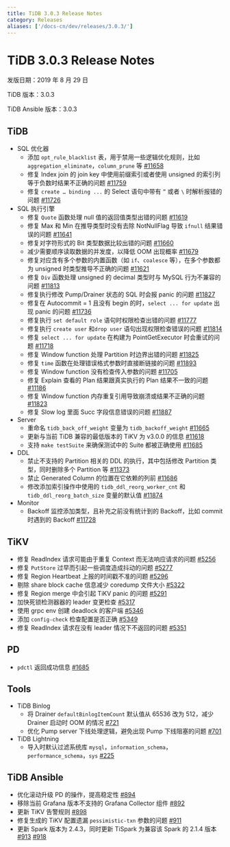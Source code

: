 ```yaml
---
title: TiDB 3.0.3 Release Notes
category: Releases
aliases: ['/docs-cn/dev/releases/3.0.3/']
---
```


# TiDB 3.0.3 Release Notes

发版日期：2019 年 8 月 29 日

TiDB 版本：3.0.3

TiDB Ansible 版本：3.0.3

## TiDB

+ SQL 优化器
    - 添加 `opt_rule_blacklist` 表，用于禁用一些逻辑优化规则，比如 `aggregation_eliminate`，`column_prune` 等 [#11658](https://github.com/pingcap/tidb/pull/11658)
    - 修复 Index join 的 join key 中使用前缀索引或者使用 unsigned 的索引列等于负数时结果不正确的问题
[#11759](https://github.com/pingcap/tidb/pull/11759)
    - 修复 `create … binding ...` 的 Select 语句中带有 `”` 或者 `\` 时解析报错的问题 [#11726](https://github.com/pingcap/tidb/pull/11726)
+ SQL 执行引擎
    - 修复 `Quote` 函数处理 null 值的返回值类型出错的问题 [#11619](https://github.com/pingcap/tidb/pull/11619)
    - 修复 Max 和 Min 在推导类型时没有去除 NotNullFlag 导致 `ifnull` 结果错误的问题 [#11641](https://github.com/pingcap/tidb/pull/11641)
    - 修复对字符形式的 Bit 类型数据比较出错的问题 [#11660](https://github.com/pingcap/tidb/pull/11660)
    - 减少需要顺序读取数据的并发度，以降低 OOM 出现概率 [#11679](https://github.com/pingcap/tidb/pull/11679)
    - 修复对应含有多个参数的内置函数（如 `if`、`coalesce` 等），在多个参数都为 unsigned 时类型推导不正确的问题 [#11621](https://github.com/pingcap/tidb/pull/11621)
    - 修复 `Div` 函数处理 unsigned 的 decimal 类型时与 MySQL 行为不兼容的问题 [#11813](https://github.com/pingcap/tidb/pull/11813)
    - 修复执行修改 Pump/Drainer 状态的 SQL 时会报 panic 的问题 [#11827](https://github.com/pingcap/tidb/pull/11827)
    - 修复在 Autocommit = 1 且没有 begin 的时，`select ... for update` 出现 panic 的问题 [#11736](https://github.com/pingcap/tidb/pull/11736)
    - 修复执行 `set default role` 语句时权限检查出错的问题 [#11777](https://github.com/pingcap/tidb/pull/11777)
    - 修复执行 `create user` 和`drop user` 语句出现权限检查错误的问题 [#11814](https://github.com/pingcap/tidb/pull/11814)
    - 修复 `select ... for update` 在构建为 PointGetExecutor 时会重试的问题 [#11718](https://github.com/pingcap/tidb/pull/11718)
    - 修复 Window function 处理 Partition 时边界出错的问题 [#11825](https://github.com/pingcap/tidb/pull/11825)
    - 修复 `time` 函数在处理错误格式参数时直接断链接的问题 [#11893](https://github.com/pingcap/tidb/pull/11893)
    - 修复 Window function 没有检查传入参数的问题 [#11705](https://github.com/pingcap/tidb/pull/11705)
    - 修复 Explain 查看的 Plan 结果跟真实执行的 Plan 结果不一致的问题 [#11186](https://github.com/pingcap/tidb/pull/11186)
    - 修复 Window function 内存重复引用导致崩溃或结果不正确的问题 [#11823](https://github.com/pingcap/tidb/pull/11823)
    - 修复 Slow log 里面 Succ 字段信息错误的问题 [#11887](https://github.com/pingcap/tidb/pull/11887)
+ Server
    - 重命名 `tidb_back_off_weight` 变量为 `tidb_backoff_weight` [#11665](https://github.com/pingcap/tidb/pull/11665)
    - 更新与当前 TiDB 兼容的最低版本的 TiKV 为 v3.0.0 的信息 [#11618](https://github.com/pingcap/tidb/pull/11618)
    - 支持 `make testSuite` 来确保测试中的 Suite 都被正确使用 [#11685](https://github.com/pingcap/tidb/pull/11685)
+ DDL
    - 禁止不支持的 Partition 相关的 DDL 的执行，其中包括修改 Partition 类型，同时删除多个 Partition 等 [#11373](https://github.com/pingcap/tidb/pull/11373)
    - 禁止 Generated Column 的位置在它依赖的列前 [#11686](https://github.com/pingcap/tidb/pull/11686)
    - 修改添加索引操作中使用的 `tidb_ddl_reorg_worker_cnt` 和 `tidb_ddl_reorg_batch_size` 变量的默认值 [#11874](https://github.com/pingcap/tidb/pull/11874)
+ Monitor
    - Backoff 监控添加类型，且补充之前没有统计到的 Backoff，比如 commit 时遇到的 Backoff [#11728](https://github.com/pingcap/tidb/pull/11728)

## TiKV

- 修复 ReadIndex 请求可能由于重复 Context 而无法响应请求的问题 [#5256](https://github.com/tikv/tikv/pull/5256)
- 修复 `PutStore` 过早而引起一些调度造成抖动的问题 [#5277](https://github.com/tikv/tikv/pull/5277)
- 修复 Region Heartbeat 上报的时间戳不准的问题 [#5296](https://github.com/tikv/tikv/pull/5296)
- 剔除 share block cache 信息减少 coredump 文件大小 [#5322](https://github.com/tikv/tikv/pull/5322)
- 修复 Region merge 中会引起 TiKV panic 的问题 [#5291](https://github.com/tikv/tikv/pull/5291)
- 加快死锁检测器器的 leader 变更检查 [#5317](https://github.com/tikv/tikv/pull/5317)
- 使用 grpc env 创建 deadlock 的客户端 [#5346](https://github.com/tikv/tikv/pull/5346)
- 添加 `config-check` 检查配置是否正确 [#5349](https://github.com/tikv/tikv/pull/5349)
- 修复 ReadIndex 请求在没有 leader 情况下不返回的问题 [#5351](https://github.com/tikv/tikv/pull/5351)

## PD

- `pdctl` 返回成功信息 [#1685](https://github.com/pingcap/pd/pull/1685)

## Tools

+ TiDB Binlog
    - 将 Drainer `defaultBinlogItemCount` 默认值从 65536 改为 512，减少 Drainer 启动时 OOM 的情况 [#721](https://github.com/pingcap/tidb-binlog/pull/721)
    - 优化 Pump server 下线处理逻辑，避免出现 Pump 下线阻塞的问题 [#701](https://github.com/pingcap/tidb-binlog/pull/701)
+ TiDB Lightning
    - 导入时默认过滤系统库 `mysql`，`information_schema`，`performance_schema`，`sys` [#225](https://github.com/pingcap/tidb-lightning/pull/225)

## TiDB Ansible

- 优化滚动升级 PD 的操作，提高稳定性 [#894](https://github.com/pingcap/tidb-ansible/pull/894)
- 移除当前 Grafana 版本不支持的 Grafana Collector 组件 [#892](https://github.com/pingcap/tidb-ansible/pull/892)
- 更新 TiKV 告警规则 [#898](https://github.com/pingcap/tidb-ansible/pull/898)
- 修复生成的 TiKV 配置遗漏 `pessimistic-txn` 参数的问题 [#911](https://github.com/pingcap/tidb-ansible/pull/911)
- 更新 Spark 版本为 2.4.3，同时更新 TiSpark 为兼容该 Spark 的 2.1.4 版本 [#913](https://github.com/pingcap/tidb-ansible/pull/913) [#918](https://github.com/pingcap/tidb-ansible/pull/918)
